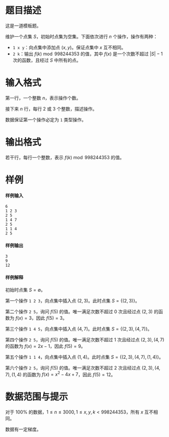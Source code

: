 
# 题目描述

这是一道模板题。

维护一个点集 $S$，初始时点集为空集。下面依次进行 $n$ 个操作，操作有两种：

* `1 x y`：向点集中添加点 $(x, y)$。保证点集中 $x$ 互不相同。
* `2 k`：输出 $f(k) \bmod 998244353$ 的值，其中 $f(x)$ 是一个次数不超过 $|S| - 1$ 次的函数，且经过 $S$ 中所有的点。

# 输入格式

第一行，一个整数 $n$，表示操作个数。

接下来 $n$ 行，每行 $2$ 或 $3$ 个整数，描述操作。

数据保证第一个操作必定为 `1` 类型操作。

# 输出格式

若干行，每行一个整数，表示 $f(k) \bmod 998244353$ 的值。

# 样例

#### 样例输入
```plain
6
1 2 3
2 5
1 4 7
2 5
1 1 4
2 5
```

#### 样例输出
```plain
3
9
12
```

#### 样例解释
初始时点集 $S = \emptyset$。

第一个操作 `1 2 3`，向点集中插入点 $(2, 3)$。此时点集 $S = \{(2, 3)\}$。

第二个操作 `2 5`，询问 $f(5)$ 的值。唯一满足次数不超过 $0$ 次且经过点 $(2, 3)$ 的函数为 $f(x) = 3$，因此 $f(5) = 3$。

第三个操作 `1 4 5`，向点集中插入点 $(4, 7)$。此时点集 $S = \{(2, 3), (4, 7)\}$。

第四个操作 `2 5`，询问 $f(5)$ 的值。唯一满足次数不超过 $1$ 次且经过点 $(2, 3), (4, 7)$ 的函数为 $f(x) = 2x - 1$，因此 $f(5) = 9$。

第五个操作 `1 1 4`，向点集中插入点 $(1, 4)$。此时点集 $S = \{(2, 3), (4, 7), (1, 4)\}$。

第六个操作 `2 5`，询问 $f(5)$ 的值。唯一满足次数不超过 $2$ 次且经过点 $(2, 3), (4, 7), (1, 4)$ 的函数为 $f(x) = x^2 - 4x + 7$，因此 $f(5) = 12$。

# 数据范围与提示

对于 $100\%$ 的数据，$1 \leq n \leq 3000, 1 \leq x, y, k < 998244353$，所有 $x$ 互不相同。

数据有一定梯度。

